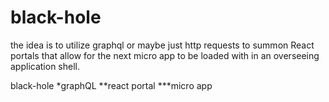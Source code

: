 # black-hole

the idea is to utilize graphql or maybe just http requests to summon React portals that allow for the next micro app to be loaded with in an overseeing application shell.

black-hole
*graphQL
**react portal
***micro app
